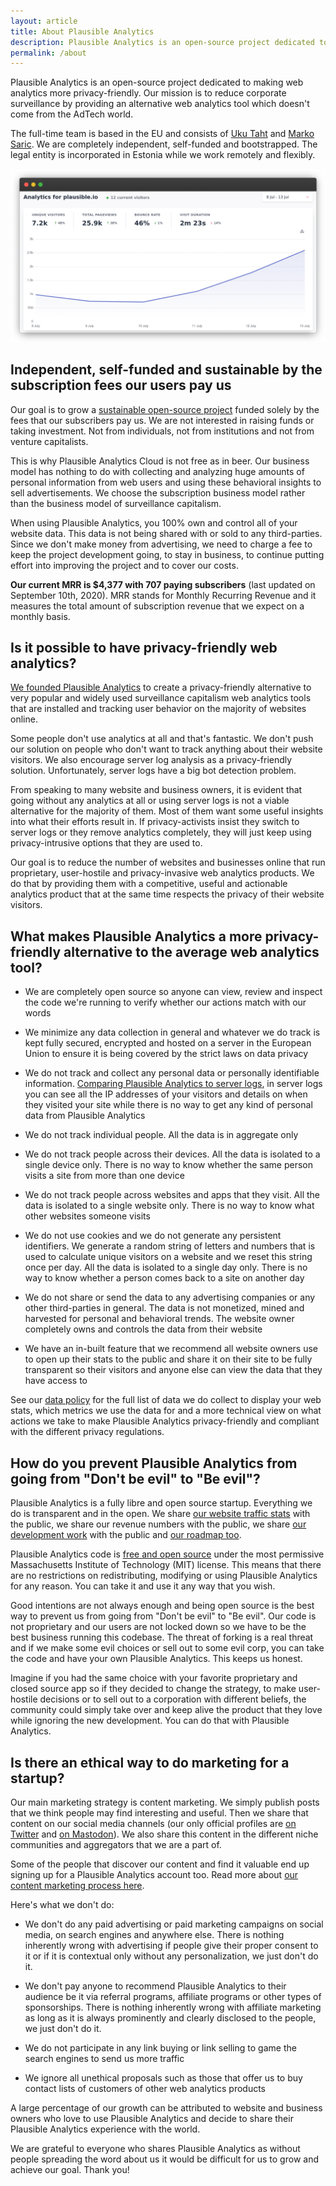 ```yaml
---
layout: article
title: About Plausible Analytics
description: Plausible Analytics is an open-source project dedicated to making web analytics more privacy-friendly. Our mission is to reduce corporate surveillance by providing an alternative web analytics tool which doesn’t come from the AdTech world. Learn more about us.
permalink: /about
---
```



Plausible Analytics is an open-source project dedicated to making web analytics more privacy-friendly. Our
mission is to reduce corporate surveillance by providing an alternative web analytics tool which doesn't come from the AdTech world.

The full-time team is based in the EU and consists of [Uku Taht](https://twitter.com/ukutaht) and [Marko Saric](https://twitter.com/markosaric).
We are completely independent, self-funded and bootstrapped. The legal entity is incorporated in Estonia while we work remotely and flexibly.

![About Plausible Analytics](/uploads/google-analytics-alternatives.png "About Plausible Analytics")

## Independent, self-funded and sustainable by the subscription fees our users pay us

Our goal is to grow a [sustainable open-source project](https://plausible.io/blog/open-source-funding) funded solely by the fees that our subscribers pay us. We are not interested in raising funds or taking investment. Not from individuals, not from institutions and not from venture capitalists.

This is why Plausible Analytics Cloud is not free as in beer. Our business model has nothing to do with collecting and analyzing huge amounts of personal information from web users and using these behavioral insights to sell advertisements. We choose the subscription business model rather than the business model of surveillance capitalism.

When using Plausible Analytics, you 100% own and control all of your website data. This data is not being shared with or sold to any third-parties. Since we don't make money from advertising, we need to charge a fee to keep the project development going, to stay in business, to continue putting effort into improving the project and to cover our costs.

**Our current MRR is $4,377 with 707 paying subscribers** (last updated on September 10th, 2020). MRR stands for Monthly Recurring Revenue and it measures the total amount of subscription revenue that we expect on a monthly basis.

## Is it possible to have privacy-friendly web analytics?

[We founded Plausible Analytics](https://plausible.io/blog/the-analytics-tool-i-want) to create a privacy-friendly alternative to very popular and widely used surveillance capitalism web analytics tools that are installed and tracking user behavior on the majority of websites online.

Some people don't use analytics at all and that's fantastic. We don't push our solution on people who don't want to track anything
about their website visitors. We also encourage server log analysis as a privacy-friendly solution. Unfortunately, server logs have a big bot detection problem.

From speaking to many website and business owners, it is evident that going without any analytics at all or using server logs is not a viable alternative for the majority of them. Most of them want some useful insights into what their efforts result in. If privacy-activists insist they switch to server logs or they remove analytics completely, they will just keep using privacy-intrusive options that they are used to.

Our goal is to reduce the number of websites and businesses online that run proprietary, user-hostile and privacy-invasive web analytics products. We do that by providing them with a competitive, useful and actionable analytics product that at the same time respects the privacy of their website visitors.

## What makes Plausible Analytics a more privacy-friendly alternative to the average web analytics tool?

* We are completely open source so anyone can view, review and inspect the code we're running to verify whether our actions match with our words

* We minimize any data collection in general and whatever we do track is kept fully secured, encrypted and hosted on a server in the European Union to ensure it is being covered by the strict laws on data privacy

* We do not track and collect any personal data or personally identifiable information. [Comparing Plausible Analytics to server logs](https://plausible.io/blog/server-log-analysis), in server logs you can see all the IP addresses of your visitors and details on when they visited your site while there is no way to get any kind of personal data from Plausible Analytics

* We do not track individual people. All the data is in aggregate only

* We do not track people across their devices. All the data is isolated to a single device only. There is no way to know whether the same person visits a site from more than one device

* We do not track people across websites and apps that they visit. All the data is isolated to a single website only. There is no way to know what other websites someone visits

* We do not use cookies and we do not generate any persistent identifiers. We generate a random string of letters and numbers that is used to calculate unique visitors on a website and we reset this string once per day. All the data is isolated to a single day only. There is no way to know whether a person comes back to a site on another day

* We do not share or send the data to any advertising companies or any other third-parties in general. The data is not monetized, mined and harvested for personal and behavioral trends. The website owner completely owns and controls the data from their website

* We have an in-built feature that we recommend all website owners use to open up their stats to the public and share it on their site to be fully transparent so their visitors and anyone else can view the data that they have access to

See our [data policy](https://plausible.io/data-policy) for the full list of data we do collect to display your web stats, which metrics we use the data for and a more technical view on what actions we take to make Plausible Analytics privacy-friendly and compliant with the different privacy regulations.

## How do you prevent Plausible Analytics from going from "Don't be evil" to "Be evil"?

Plausible Analytics is a fully libre and open source startup. Everything we do is transparent and in the open. We share [our website traffic stats](https://plausible.io/plausible.io) with the public, we share our revenue numbers with the public, we share [our development work](https://github.com/plausible/analytics/issues) with the public and [our roadmap too](https://plausible.io/roadmap).

Plausible Analytics code is [free and open source](https://github.com/plausible/analytics/) under the most permissive Massachusetts Institute of Technology (MIT) license. This means that there are no restrictions on redistributing, modifying or using Plausible Analytics for any reason. You can take it and use it any way that you wish.

Good intentions are not always enough and being open source is the best way to prevent us from going from "Don't be evil" to "Be evil". Our code is not proprietary and our users are not locked down so we have to be the best business running this codebase. The threat of forking is a real threat and if we make some evil choices or sell out to some evil corp, you can take the code and have your own Plausible Analytics. This keeps us honest.

Imagine if you had the same choice with your favorite proprietary and closed source app so if they decided to change the strategy, to make user-hostile decisions or to sell out to a corporation with different beliefs, the community could simply take over and keep alive the product that they love while ignoring the new development. You can do that with Plausible Analytics.

## Is there an ethical way to do marketing for a startup?

Our main marketing strategy is content marketing. We simply publish posts that we think people may find interesting and useful. Then we share that content on our social media channels (our only official profiles are [on Twitter](https://twitter.com/plausiblehq) and [on Mastodon](https://fosstodon.org/@plausible)). We also share this content in the different niche communities and aggregators that we are a part of.

Some of the people that discover our content and find it valuable end up signing up for a Plausible Analytics account too. Read more about [our content marketing process here](https://plausible.io/blog/blog-post-changed-my-startup).

Here's what we don't do:

* We don't do any paid advertising or paid marketing campaigns on social media, on search engines and anywhere else. There is nothing inherently wrong with advertising if people give their proper consent to it or if it is contextual only without any personalization, we just don't do it.

* We don't pay anyone to recommend Plausible Analytics to their audience be it via referral programs, affiliate programs or other types of sponsorships. There is nothing inherently wrong with affiliate marketing as long as it is always prominently and clearly disclosed to the people, we just don't do it.

* We do not participate in any link buying or link selling to game the search engines to send us more traffic

* We ignore all unethical proposals such as those that offer us to buy contact lists of customers of other web analytics products

A large percentage of our growth can be attributed to website and business owners who love to use Plausible Analytics and decide to share their Plausible Analytics experience with the world.

We are grateful to everyone who shares Plausible Analytics as without people spreading the word about us it would be difficult for us to grow and achieve our goal. Thank you!
